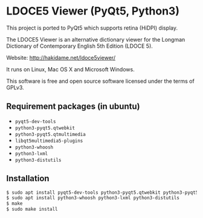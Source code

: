 # LDOCE5 Viewer (PyQt5, Python3)

This project is ported to PyQt5 which supports retina (HiDPI) display.

The LDOCE5 Viewer is an alternative dictionary viewer for the Longman Dictionary of Contemporary English 5th Edition (LDOCE 5).

Website: http://hakidame.net/ldoce5viewer/

It runs on Linux, Mac OS X and Microsoft Windows.

This software is free and open source software licensed under the terms of GPLv3.


## Requirement packages (in ubuntu)

- `pyqt5-dev-tools`
- `python3-pyqt5.qtwebkit`
- `python3-pyqt5.qtmultimedia`
- `libqt5multimedia5-plugins`
- `python3-whoosh`
- `python3-lxml`
- `python3-distutils`

## Installation

``` bash
$ sudo apt install pyqt5-dev-tools python3-pyqt5.qtwebkit python3-pyqt5.qtmultimedia libqt5multimedia5-plugins
$ sudo apt install python3-whoosh python3-lxml python3-distutils
$ make
$ sudo make install
```
